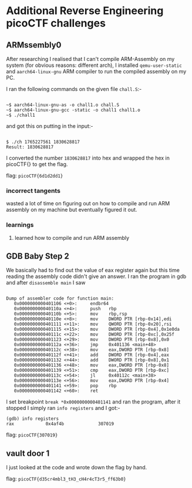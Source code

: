 # Additional Reverse Engineering picoCTF challenges

## ARMssembly0

After researching I realised that I can't compile ARM-Assembly on my system (for obvious reasons: different arch), I installed `qemu-user-static` and `aarch64-linux-gnu` ARM compiler to run the compiled assembly on my PC.

I ran the following commands on the given file `chall.S`:-

```

~$ aarch64-linux-gnu-as -o chall1.o chall.S
~$ aarch64-linux-gnu-gcc -static -o chall1 chall1.o
~$ ./chall1

```

and got this on putting in the input:-

```

$ ./ch 1765227561 1830628817
Result: 1830628817

```

I converted the number `1830628817` into hex and wrapped the hex in picoCTF{} to get the flag.

flag: `picoCTF{6d1d2dd1}`


### incorrect tangents

wasted a lot of time on figuring out on how to compile and run ARM assembly on my machine but eventually figured it out.

### learnings

1. learned how to compile and run ARM assembly 

## GDB Baby Step 2

We basically had to find out the value of eax register again but this time reading the assembly code didn't give an answer. I ran the program in gdb and after `disassemble main` I saw

```

Dump of assembler code for function main:
   0x0000000000401106 <+0>:     endbr64
   0x000000000040110a <+4>:     push   rbp
   0x000000000040110b <+5>:     mov    rbp,rsp
   0x000000000040110e <+8>:     mov    DWORD PTR [rbp-0x14],edi
   0x0000000000401111 <+11>:    mov    QWORD PTR [rbp-0x20],rsi
   0x0000000000401115 <+15>:    mov    DWORD PTR [rbp-0x4],0x1e0da
   0x000000000040111c <+22>:    mov    DWORD PTR [rbp-0xc],0x25f
   0x0000000000401123 <+29>:    mov    DWORD PTR [rbp-0x8],0x0
   0x000000000040112a <+36>:    jmp    0x401136 <main+48>
   0x000000000040112c <+38>:    mov    eax,DWORD PTR [rbp-0x8]
   0x000000000040112f <+41>:    add    DWORD PTR [rbp-0x4],eax
   0x0000000000401132 <+44>:    add    DWORD PTR [rbp-0x8],0x1
   0x0000000000401136 <+48>:    mov    eax,DWORD PTR [rbp-0x8]
   0x0000000000401139 <+51>:    cmp    eax,DWORD PTR [rbp-0xc]
   0x000000000040113c <+54>:    jl     0x40112c <main+38>
   0x000000000040113e <+56>:    mov    eax,DWORD PTR [rbp-0x4]
   0x0000000000401141 <+59>:    pop    rbp
   0x0000000000401142 <+60>:    ret
```

I set breakpoint `break *0x0000000000401141` and ran the program, after it stopped I simply ran `info registers` and I got:-

```
(gdb) info registers
rax            0x4af4b             307019
```

flag: `picoCTF{307019}`

## vault door 1

I just looked at the code and wrote down the flag by hand.

flag: `picoCTF{d35cr4mbl3_tH3_cH4r4cT3r5_ff63b0}`


